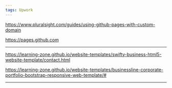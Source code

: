 ```yaml
---
tags: Upwork 
---
```



https://www.pluralsight.com/guides/using-github-pages-with-custom-domain

https://pages.github.com


---

https://learning-zone.github.io/website-templates/swifty-business-html5-website-template/contact.html

https://learning-zone.github.io/website-templates/businessline-corporate-portfolio-bootstrap-responsive-web-template/#

---


